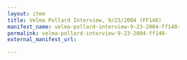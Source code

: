 ```yaml
---
layout: item
title: Velma Pollard Interview, 9/23/2004 (FF140)
manifest_name: velma-pollard-interview-9-23-2004-ff140-
permalink: velma-pollard-interview-9-23-2004-ff140-
external_manifest_url: 

---
```

<!-- Add an essay or interpretive material below this line,
using HTML or markdown.  Do not modify this file above this line -->
